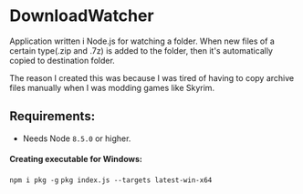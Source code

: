 # DownloadWatcher
Application written i Node.js for watching a folder. When new files of a certain type(.zip and .7z) 
is added to the folder, then it's automatically copied to destination folder.

The reason I created this was because I was tired of having to copy archive files manually when I was modding games like Skyrim. 
## Requirements:
- Needs Node `8.5.0` or higher.

#### Creating executable for Windows:
`npm i pkg -g`
`pkg index.js --targets latest-win-x64`
